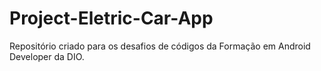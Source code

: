 # Project-Eletric-Car-App
Repositório criado para os desafios de códigos da Formação em Android Developer da DIO.
